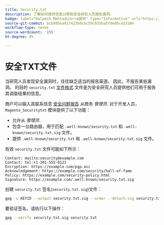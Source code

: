 ```yaml
---
title: Security.txt
description: 了解如何提供信息以帮助安全研究人员报告漏洞。
badge: label="Kalpesh Mehta从Corra提供" type="Informative" url="https://solutionpartners.adobe.com/s/directory/detail/corra" tooltip="Kalpesh Mehta"
source-git-commit: bcb995ea417423b0cbc59c035ba5fdedbce3310e
workflow-type: tm+mt
source-wordcount: '155'
ht-degree: 0%

---
```



# 安全TXT文件

当研究人员发现安全漏洞时，往往缺乏适当的报告渠道。 因此，不报告某些漏洞。 的目的 `security.txt` [文件格式](https://datatracker.ietf.org/doc/html/draft-foudil-securitytxt-09) 文件是为安全研究人员提供他们可用于报告其调查结果的信息。

商户可以输入其联系信息 [安全问题报告](https://docs.magento.com/user-guide/stores/security-issue-reporting.html) 从商务 _管理员_. 对于开发人员， `Magento_Securitytxt` 模块提供了以下功能：

- 允许从 _管理员_.
- 包含一台路由器，用于匹配 `.well-known/security.txt` 和 `.well-known/security.txt.sig` 文件。
- 提供 `.well-known/security.txt` 和 `.well-known/security.txt.sig` 文件。

有效 `security.txt` 文件可能如下所示：

```text
Contact: mailto:security@example.com
Contact: tel:+1-201-555-0123
Encryption: https://example.com/pgp.asc
Acknowledgement: https://example.com/security/hall-of-fame
Policy: https://example.com/security-policy.html
Signature: https://example.com/.well-known/security.txt.sig
```

创建 `security.txt` 签名(`security.txt.sig`)文件：

```bash
gpg -u KEYID --output security.txt.sig --armor --detach-sig security.txt
```

要验证签名，请执行以下操作：

```bash
gpg --verify security.txt.sig security.txt
```
